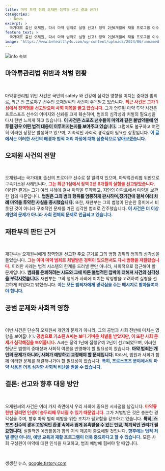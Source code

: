 ```yaml
---
title: 마약 투약 혐의 오재원 징역형 선고 결과 공개!
categories:
  - News
excerpt: >
  국가대표 출신 오재원, 다시 마약 범죄로 실형 선고! 징역 2년6개월에 재활 프로그램 이수 및 2400만원 추징까지… 그의 충격적인 범죄 행각이 밝혀졌다!
feature_text: >
  국가대표 출신 오재원, 다시 마약 범죄로 실형 선고! 징역 2년6개월에 재활 프로그램 이수 및 2400만원 추징까지… 그의 충격적인 범죄 행각이 밝혀졌다!
image: 'https://www.behealthy4u.com/wp-content/uploads/2024/06/unnamed-file.png'
---
```


<p><img src="https://www.behealthy4u.com/wp-content/uploads/2024/06/unnamed-file.png" alt="info 속보" /></p>

<h2 data-ke-size="size26">마약류관리법 위반과 처벌 현황</h2>

<p data-ke-size="size16">&nbsp;</p>

<p>마약류관리법 위반 사건은 국민의 safety 와 건강에 심각한 영향을 미치는 중대한 범죄로, 최근 전 프로야구 선수인 오재원씨의 사건이 주목받고 있습니다. <b><span style="color: #ee2323;">최근 사건은 그가 1심에서 징역형을 선고받으며 사회 이목을 끌고 있습니다.</span></b> 그가 연루된 마약 투약 사건은 프로스포츠 선수의 이미지와 신뢰를 크게 훼손하며, 범죄의 심각성과 처벌의 필요성을 다시 한번 느끼게 하고 있습니다. <b><span style="background-color: #21538527;">이 사건은 스포츠 선수들이 마약과 같은 불법약물에 연루될 경우 어떤 법적 대응이 이루어지는지를 보여주고 있습니다.</span></b> 그럼에도 불구하고 여전히 이러한 상황은 발생하고 있으며, 지속적인 사회적 경각심이 필요한 상황입니다. <b><span style="color: #1a5490;">이 글에서는 이러한 사건의 배경과 법적 처리 과정에 대해 심층적으로 알아보겠습니다.</span></b></p>

<h2 data-ke-size="size26">오재원 사건의 전말</h2>

<p data-ke-size="size16">&nbsp;</p>

<p>오재원씨는 국가대표 출신의 프로야구 선수로 잘 알려져 있으며, 마약류관리법 위반으로 구속기소된 사례입니다. <b><span style="color: #ee2323;">그는 최근 1심에서 징역 2년 6개월의 실형을 선고받았습니다.</span></b> 이러한 결과는 그가 여러 차례에 걸쳐 마약을 투약하고, 지인의 아파트에서 마약을 보관한 혐의 때문입니다. <b><span style="background-color: #21538527;">법원은 그의 범죄 행위를 엄중하게 판시하며,장기간에 걸쳐 여러 차례 마약을 투약한 사실을 중시했습니다.</span></b> 또한, 재판부는 그의 범행이 단순한 흥미에서 비롯된 것이 아니라 구조적인 문제를 가진 심각한 범죄로 간주했습니다. <b><span style="color: #1a5490;">이 사건은 더 이상 개인의 문제가 아니라 사회 전체의 문제로 언급되고 있습니다.</span></b></p>

<h2 data-ke-size="size26">재판부의 판단 근거</h2>

<p data-ke-size="size16">&nbsp;</p>

<p>재판부는 오재원씨에게 징역형을 선고한 주요 근거로 그의 범행 경위와 범죄의 심각성을 들었습니다. <b><span style="color: #ee2323;">그는 이미 마약 범죄로 처벌받은 경력이 있으면서도 다시 범행을 저질렀습니다.</span></b> 이러한 사례는 법적 시스템의 한계를 드러낼 뿐만 아니라, 사회적으로 접근해야 할 문제입니다. <b><span style="background-color: #21538527;">범죄를 은폐하려는 시도와 그에 따른 불법적인 압박이 더해져 사건의 심각성을 부각시켰습니다.</span></b> 재판부는 그의 행위가 사회에 미치는 악영향을 고려하여 실형을 선고하게 되었다고 밝혔습니다. <b><span style="color: #1a5490;">이는 모든 범죄자에게 경각심을 주는 메시지로 받아들여져야 합니다.</span></b></p>

<h2 data-ke-size="size26">공범 문제와 사회적 영향</h2>

<p data-ke-size="size16">&nbsp;</p>

<p>이번 사건은 단순히 오재원씨 개인의 문제가 아니라, 그의 공범과 사회 전반에 미치는 영향을 보여줍니다. <b><span style="color: #ee2323;">공범으로 기소된 A씨는 보다 가벼운 처벌을 받았지만, 이 또한 사회 문제가 심각해짐을 보여줍니다.</span></b> A씨는 징역 1년에 집행유예 2년이 선고되었으며, 이러한 형량은 범행의 중대성과 사회적 여론을 반영해야 할 필요성이 있습니다. <b><span style="background-color: #21538527;">마약 범죄는 개인의 문제가 아니라, 사회가 예방하고 교정해야 할 문제입니다.</span></b> 따라서, 법원과 사회가 함께 이러한 문제를 해결해나가야 할 필요성이 있습니다. <b><span style="color: #1a5490;">특히, 프로스포츠 분야에서의 마약 사용은 더욱 심각한 사회적 비난을 받을 수 있습니다.</span></b></p>

<h2 data-ke-size="size26">결론: 선고와 향후 대응 방안</h2>

<p data-ke-size="size16">&nbsp;</p>

<p>오재원씨의 사건은 여러 가지 측면에서 우리 사회에 중요한 시사점을 남깁니다. <b><span style="color: #ee2323;">마약류 한번 걸리면 인생이 송두리째 무너질 수 있기 때문입니다.</span></b> 그가 처벌받은 것은 충분한 경각심을 주며, 향후 마약 범죄 예방을 위한 조치가 필요함을 강조하고 있습니다. <b><span style="background-color: #21538527;">특히, 스포츠 선수의 경우 고압적인 환경 속에서 쉽게 유혹받을 수 있는 만큼, 체계적인 관리가 필요합니다.</span></b> 실질적인 예방활동과 함께 지식 제공이 중요해질 것입니다. <b><span style="color: #1a5490;">향후에는 법적 처벌 뿐만 아니라, 예방 교육과 재활 프로그램이 더욱 중요하다고 할 수 있습니다.</span></b> 모든 사회 구성원이 마약에 대한 인식을 재고하고, 범죄 예방에 힘써야 할 때입니다. </p>

<p data-ke-size="size16">&nbsp;</p>
생생한 뉴스, <a href="https://qoogle.tistory.com" rel="dofollow">qoogle.tistory.com</a>



